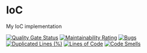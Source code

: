 # IoC
My IoC implementation

[![Quality Gate Status](https://sonarcloud.io/api/project_badges/measure?project=laikha_IoC&metric=alert_status)](https://sonarcloud.io/dashboard?id=laikha_IoC)
[![Maintainability Rating](https://sonarcloud.io/api/project_badges/measure?project=laikha_IoC&metric=sqale_rating)](https://sonarcloud.io/dashboard?id=laikha_IoC) [![Bugs](https://sonarcloud.io/api/project_badges/measure?project=laikha_IoC&metric=bugs)](https://sonarcloud.io/dashboard?id=laikha_IoC) [![Duplicated Lines (%)](https://sonarcloud.io/api/project_badges/measure?project=laikha_IoC&metric=duplicated_lines_density)](https://sonarcloud.io/dashboard?id=laikha_IoC) [![Lines of Code](https://sonarcloud.io/api/project_badges/measure?project=laikha_IoC&metric=ncloc)](https://sonarcloud.io/dashboard?id=laikha_IoC) [![Code Smells](https://sonarcloud.io/api/project_badges/measure?project=laikha_IoC&metric=code_smells)](https://sonarcloud.io/dashboard?id=laikha_IoC)
